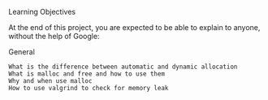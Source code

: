 Learning Objectives

At the end of this project, you are expected to be able to explain to anyone, without the help of Google:

General

	What is the difference between automatic and dynamic allocation
	What is malloc and free and how to use them
	Why and when use malloc
	How to use valgrind to check for memory leak
